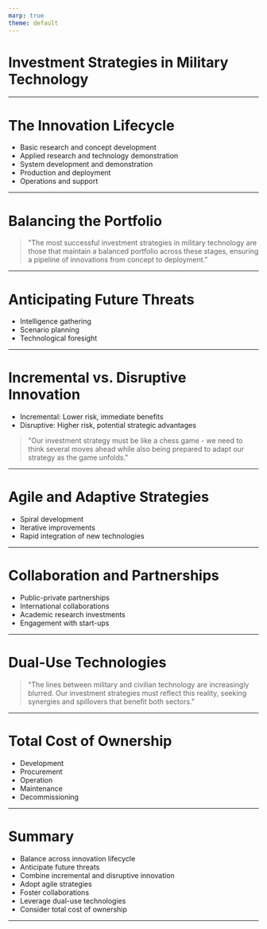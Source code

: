 ```yaml
---
marp: true
theme: default
---
```


# Investment Strategies in Military Technology

---

# The Innovation Lifecycle

- Basic research and concept development
- Applied research and technology demonstration
- System development and demonstration
- Production and deployment
- Operations and support

---

# Balancing the Portfolio

> "The most successful investment strategies in military technology are those that maintain a balanced portfolio across these stages, ensuring a pipeline of innovations from concept to deployment."

---

# Anticipating Future Threats

- Intelligence gathering
- Scenario planning
- Technological foresight

---

# Incremental vs. Disruptive Innovation

- Incremental: Lower risk, immediate benefits
- Disruptive: Higher risk, potential strategic advantages

> "Our investment strategy must be like a chess game - we need to think several moves ahead while also being prepared to adapt our strategy as the game unfolds."

---

# Agile and Adaptive Strategies

- Spiral development
- Iterative improvements
- Rapid integration of new technologies

---

# Collaboration and Partnerships

- Public-private partnerships
- International collaborations
- Academic research investments
- Engagement with start-ups

---

# Dual-Use Technologies

> "The lines between military and civilian technology are increasingly blurred. Our investment strategies must reflect this reality, seeking synergies and spillovers that benefit both sectors."

---

# Total Cost of Ownership

- Development
- Procurement
- Operation
- Maintenance
- Decommissioning

---

# Summary

- Balance across innovation lifecycle
- Anticipate future threats
- Combine incremental and disruptive innovation
- Adopt agile strategies
- Foster collaborations
- Leverage dual-use technologies
- Consider total cost of ownership

---